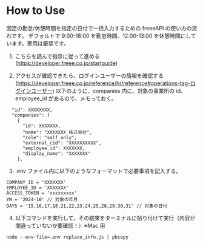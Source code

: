 # How to Use

固定の勤怠/休憩時間を指定の日付で一括入力するための freeeAPI の使い方の流れです。
デフォルトで 9:00-18:00 を勤怠時間、12:00-13:00 を休憩時間にしています。悪用は厳禁です。

1. こちらを読んで指示に従って進める(https://developer.freee.co.jp/startguide)

2. アクセスが確認できたら、ログインユーザーの情報を確認する(https://developer.freee.co.jp/reference/hr/reference#operations-tag-ログインユーザー)
   以下のように、companies 内に、対象の事業所の id、employee_id があるので、メモっておく。

```
  "id": XXXXXXXX,
  "companies": [
    {
      "id": XXXXXXX,
      "name": "XXXXXXX 株式会社",
      "role": "self_only",
      "external_cid": "XXXXXXXXXX",
      "employee_id": XXXXXXX,
      "display_name": "XXXXXXX"
    },
```

3. .env ファイル内に以下のようなフォーマットで必要事項を記入する。

```
COMPANY_ID = 'XXXXXXX'
EMPLOYEE_ID = 'XXXXXXX'
ACCESS_TOKEN = 'xxxxxxxxx'
YM = '2024-10' // 対象の年月
DAYS = '15,16,17,18,21,22,23,24,25,28,29,30,31' // 対象の日付
```

4. 以下コマンドを実行して、その結果をターミナルに貼り付けて実行（内容が間違っていないか要確認！）※Mac 用

```
node --env-file=.env replace_info.js | pbcopy
```
